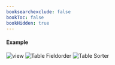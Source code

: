 ```yaml
---
booksearchexclude: false
bookToc: false
bookHidden: true
---
```

#### Example

![view](/views.png)
![Table Fieldorder](/views_tablefields.png)
![Table Sorter](/views_tablesort.png)
